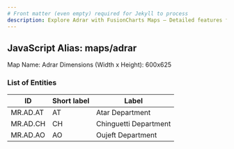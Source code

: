 ```yaml
---
# Front matter (even empty) required for Jekyll to process
description: Explore Adrar with FusionCharts Maps – Detailed features for seamless integration. Try now & enhance your data visualization today! 
---
```


## JavaScript Alias: maps/adrar

Map Name: Adrar
Dimensions (Width x Height): 600x625

### List of Entities

| ID       | Short label | Label                 |
| -------- | ----------- | --------------------- |
| MR.AD.AT | AT          | Atar Department       |
| MR.AD.CH | CH          | Chinguetti Department |
| MR.AD.AO | AO          | Oujeft Department     |
